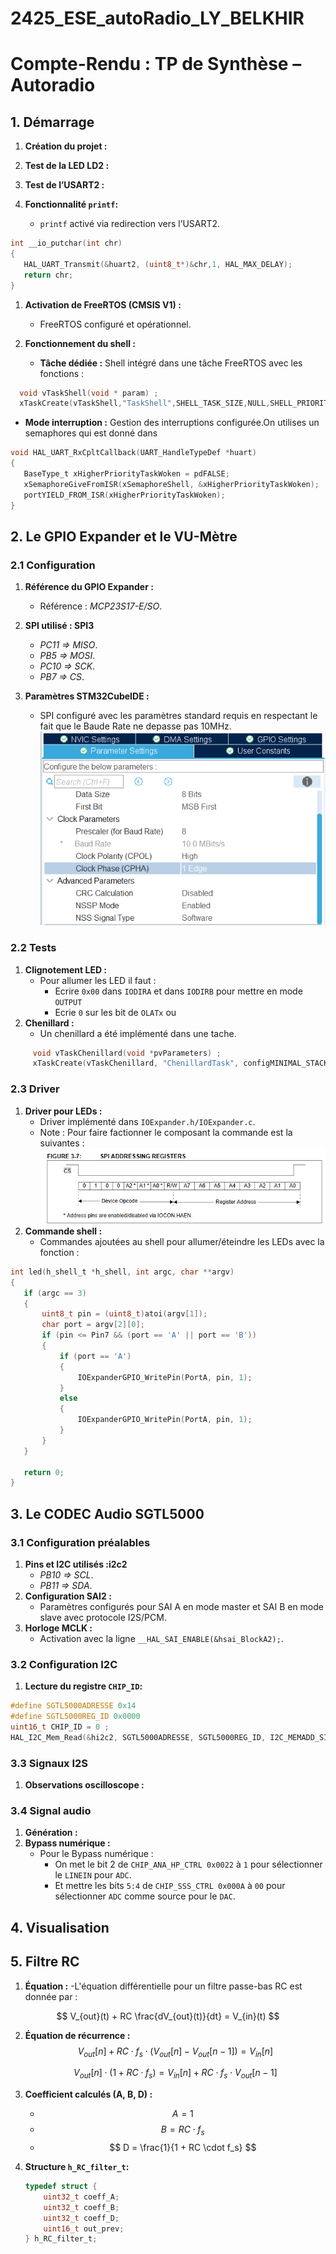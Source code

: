 # 2425_ESE_autoRadio_LY_BELKHIR
# Compte-Rendu : TP de Synthèse – Autoradio

## 1. Démarrage
1. **Création du projet :**
 
2. **Test de la LED LD2 :**

3. **Test de l’USART2 :**
  
4. **Fonctionnalité `printf`:**
   - `printf` activé via redirection vers l’USART2.
 ```c
int __io_putchar(int chr)
{
	HAL_UART_Transmit(&huart2, (uint8_t*)&chr,1, HAL_MAX_DELAY);
	return chr;
}
 ```

1. **Activation de FreeRTOS (CMSIS V1) :**
   - FreeRTOS configuré et opérationnel.

2. **Fonctionnement du shell :**
   - **Tâche dédiée :** Shell intégré dans une tâche FreeRTOS avec les fonctions :
 ```c 
   void vTaskShell(void * param) ;
   xTaskCreate(vTaskShell,"TaskShell",SHELL_TASK_SIZE,NULL,SHELL_PRIORITY,NULL) ;
 ```
   - **Mode interruption :** Gestion des interruptions configurée.On utilises un semaphores qui est donné dans 
 ```c 
 void HAL_UART_RxCpltCallback(UART_HandleTypeDef *huart)
{
	BaseType_t xHigherPriorityTaskWoken = pdFALSE;
	xSemaphoreGiveFromISR(xSemaphoreShell, &xHigherPriorityTaskWoken);
	portYIELD_FROM_ISR(xHigherPriorityTaskWoken);
}
  ```
## 2. Le GPIO Expander et le VU-Mètre

### 2.1 Configuration
1. **Référence du GPIO Expander :**
   - Référence : _MCP23S17-E/SO_.

2. **SPI utilisé : SPI3**
   -  _PC11 => MISO_.
    - _PB5 => MOSI_.
    - _PC10 => SCK_.
    - _PB7 => CS_.

3. **Paramètres STM32CubeIDE :**
   - SPI configuré avec les paramètres standard requis en respectant le fait que le Baude Rate ne depasse pas 10MHz.
   ![Image SPI](/image/spi.png)

### 2.2 Tests
1. **Clignotement LED :**
   - Pour allumer les LED il faut :
     - Ecrire `0x00` dans `IODIRA` et dans `IODIRB` pour mettre en mode `OUTPUT`
     - Ecrie `0` sur les bit de `OLATx` ou 
2. **Chenillard :**
   - Un chenillard a été implémenté dans une tache.
 ```c
      void vTaskChenillard(void *pvParameters) ;
      xTaskCreate(vTaskChenillard, "ChenillardTask", configMINIMAL_STACK_SIZE, NULL, LED_PRIORITY, NULL);
```

### 2.3 Driver
1. **Driver pour LEDs :**
   - Driver implémenté dans `IOExpander.h/IOExpander.c`.
   - Note : Pour faire factionner le composant la commande est la suivantes :
   ![Communication SPI](/image/spi2.png)
2. **Commande shell :**
   - Commandes ajoutées au shell pour allumer/éteindre les LEDs avec la fonction :
 ```c
int led(h_shell_t *h_shell, int argc, char **argv)
{
	if (argc == 3)
	{
		uint8_t pin = (uint8_t)atoi(argv[1]);
		char port = argv[2][0];
		if (pin <= Pin7 && (port == 'A' || port == 'B'))
		{
			if (port == 'A')
			{
				IOExpanderGPIO_WritePin(PortA, pin, 1);
			}
			else
			{
				IOExpanderGPIO_WritePin(PortA, pin, 1);
			}
		}
	}

	return 0;
}
```
## 3. Le CODEC Audio SGTL5000

### 3.1 Configuration préalables
1. **Pins et I2C utilisés :i2c2**
   - _PB10 => SCL_.
   - _PB11 => SDA_.
2. **Configuration SAI2 :**
   - Paramètres configurés pour SAI A en mode master et SAI B en mode slave avec protocole I2S/PCM.
3. **Horloge MCLK :**
   - Activation avec la ligne `__HAL_SAI_ENABLE(&hsai_BlockA2);`.

### 3.2 Configuration I2C
1. **Lecture du registre `CHIP_ID`:**
  ```c
  #define SGTL5000ADRESSE 0x14
  #define SGTL5000REG_ID 0x0000
  uint16_t CHIP_ID = 0 ;
  HAL_I2C_Mem_Read(&hi2c2, SGTL5000ADRESSE, SGTL5000REG_ID, I2C_MEMADD_SIZE_16BIT, CHIP_ID, 1, HAL_MAX_DELAY) ;
  ```
### 3.3 Signaux I2S
1. **Observations oscilloscope :**
### 3.4 Signal audio
1. **Génération :**
2. **Bypass numérique :**
   - Pour le Bypass numérique :
      -  On met  le bit 2 de `CHIP_ANA_HP_CTRL 0x0022` à `1` pour sélectionner le `LINEIN` pour `ADC`.
      -  Et mettre les bits `5:4`  de `CHIP_SSS_CTRL 0x000A` à `00` pour sélectionner `ADC` comme source pour le `DAC`.

## 4. Visualisation
## 5. Filtre RC
1. **Équation :**
   -L'équation différentielle pour un filtre passe-bas RC est donnée par :

$$
V_{out}(t) + RC \frac{dV_{out}(t)}{dt} = V_{in}(t)
$$

2. **Équation de récurrence :**
      $$
      V_{out}[n] + RC \cdot f_s \cdot (V_{out}[n] - V_{out}[n-1]) = V_{in}[n]
      $$

      $$
      V_{out}[n] \cdot (1 + RC \cdot f_s) = V_{in}[n] + RC \cdot f_s \cdot V_{out}[n-1]
      $$

3. **Coefficient calculés (A, B, D) :**
   - $$ A = 1$$
   - $$  B = RC \cdot f_s $$ 
   - $$  D = \frac{1}{1 + RC \cdot f_s}  $$ 
4. **Structure `h_RC_filter_t`:**
   ```c
   typedef struct {
       uint32_t coeff_A;
       uint32_t coeff_B;
       uint32_t coeff_D;
       uint16_t out_prev;
   } h_RC_filter_t;

